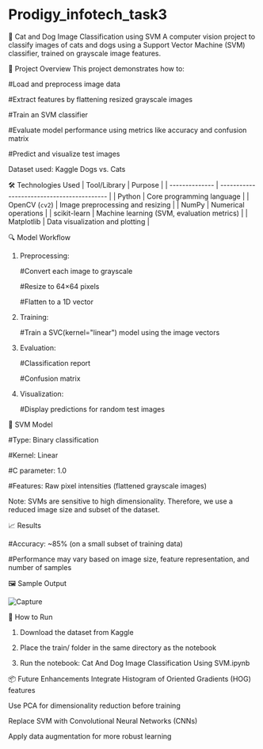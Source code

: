 # Prodigy_infotech_task3

🐾 Cat and Dog Image Classification using SVM
A computer vision project to classify images of cats and dogs using a Support Vector Machine (SVM) classifier, trained on grayscale image features.

📌 Project Overview
This project demonstrates how to:

  #Load and preprocess image data

  #Extract features by flattening resized grayscale images

  #Train an SVM classifier

  #Evaluate model performance using metrics like accuracy and confusion matrix

  #Predict and visualize test images

Dataset used: Kaggle Dogs vs. Cats

🛠️ Technologies Used
| Tool/Library   | Purpose                                    |
| -------------- | ------------------------------------------ |
| Python         | Core programming language                  |
| OpenCV (`cv2`) | Image preprocessing and resizing           |
| NumPy          | Numerical operations                       |
| scikit-learn   | Machine learning (SVM, evaluation metrics) |
| Matplotlib     | Data visualization and plotting            |


🔍 Model Workflow
   1. Preprocessing:

       #Convert each image to grayscale

       #Resize to 64×64 pixels
  
       #Flatten to a 1D vector

  2. Training:

       #Train a SVC(kernel="linear") model using the image vectors

  3. Evaluation:

       #Classification report

       #Confusion matrix

  4. Visualization:

       #Display predictions for random test images


🧠 SVM Model
    
  #Type: Binary classification

  #Kernel: Linear

  #C parameter: 1.0

  #Features: Raw pixel intensities (flattened grayscale images)

Note: SVMs are sensitive to high dimensionality. Therefore, we use a reduced image size and subset of the dataset.


📈 Results
  
  #Accuracy: ~85% (on a small subset of training data)

  #Performance may vary based on image size, feature representation, and number of samples

  
🖼️ Sample Output


![Capture](https://github.com/user-attachments/assets/2ec9aa20-bec8-4e22-b9bb-4ff491fb7b63)

🚀 How to Run
  1. Download the dataset from Kaggle

  2. Place the train/ folder in the same directory as the notebook

  3. Run the notebook: Cat And Dog Image Classification Using SVM.ipynb


📦 Future Enhancements
   Integrate Histogram of Oriented Gradients (HOG) features

   Use PCA for dimensionality reduction before training

   Replace SVM with Convolutional Neural Networks (CNNs)

   Apply data augmentation for more robust learning


   
